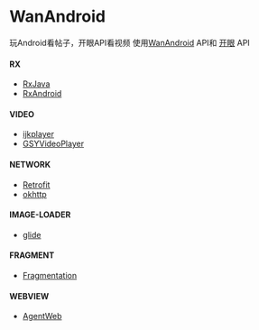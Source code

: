 # WanAndroid
玩Android看帖子，开眼API看视频
使用[WanAndroid](http://www.wanandroid.com/) API和 [开眼](http://www.eyepetizer.net/) API
#### RX
  - [RxJava](https://github.com/ReactiveX/RxJava)
  - [RxAndroid](https://github.com/ReactiveX/RxAndroid)
#### VIDEO
  - [ijkplayer](https://github.com/Bilibili/ijkplayer)
  - [GSYVideoPlayer](https://github.com/CarGuo/GSYVideoPlayer)
#### NETWORK
  - [Retrofit](https://github.com/square/retrofit)
  - [okhttp](https://github.com/square/okhttp)
#### IMAGE-LOADER
  - [glide](https://github.com/bumptech/glide)
#### FRAGMENT
  - [Fragmentation](https://github.com/YoKeyword/Fragmentation)
#### WEBVIEW
  - [AgentWeb](https://github.com/Justson/AgentWeb)
